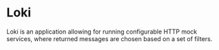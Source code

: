 # Loki

Loki is an application allowing for running configurable HTTP mock services, where returned messages are chosen based on a set of filters.
